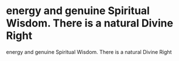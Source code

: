 # energy and genuine Spiritual Wisdom. There is a natural Divine Right

energy and genuine Spiritual Wisdom. There is a natural Divine Right